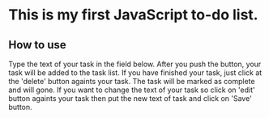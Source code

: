 # This is my first JavaScript to-do list.

## How to use
Type the text of your task in the field below. After you push the button, your task will be added to the task list. If you have finished your task, just click at the 'delete' button againts your task. The task will be marked as complete and will gone. If you want to change the text of your task so click on 'edit' button againts your task then put the new text of task and click on 'Save' button.